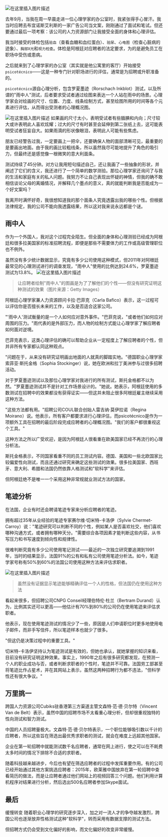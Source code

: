 ![在这里插入图片描述](https://img-blog.csdnimg.cn/20210208131403862.png?x-oss-process=image/watermark,type_ZmFuZ3poZW5naGVpdGk,shadow_10,text_aHR0cHM6Ly9ibG9nLmNzZG4ubmV0L3hpeGloYWhhbGVsZWhlaGU=,size_16,color_FFFFFF,t_70)


去年9月，当我在周一早晨走进一位心理学家的办公室时，我紧张得手心冒汗。我当时应聘去布宜诺斯艾利斯的一家广告公司当文案，刚刚通过了面试和笔试。但还要通过最后一项考察：该公司的人力资源部门让我接受全面的身体和心理评估。

我当时接受的体检包括`验血`（查看血糖和血红蛋白）、`验尿`、`心电图`（检查心脏病的迹象）、`胸部X光`和`视力检查`。体检是阿根廷对应聘者的法定要求，为的是避免员工在职场中受伤或患病。

之后就来到了心理学家的办公室（其实就是他公寓里的客厅）开始接受 `psicotécnico`——这是一种专门针对职场进行的评估，通常是为招聘或升职准备的。

`psicotécnico`源自心理分析，包含罗夏墨迹（Rorschach Inkblot）测试，以及所谓的"雨中人"测试，后者要求受试者通过绘图来表达一个人站在雨中的场景。心理学家会对绘画的尺寸、位置、力度、线条绘制方式，甚至绘图所用的时间等各个元素进行评估，从而得出受测者的心理概况图。

![在这里插入图片描述](https://img-blog.csdnimg.cn/20210208131432290.png?x-oss-process=image/watermark,type_ZmFuZ3poZW5naGVpdGk,shadow_10,text_aHR0cHM6Ly9ibG9nLmNzZG4ubmV0L3hpeGloYWhhbGVsZWhlaGU=,size_16,color_FFFFFF,t_70)
如果画的尺寸太小，表明受试者有些腼腆和内向；尺寸较大或许表明此人喜欢炫耀；过大的尺寸有时甚至会延伸到第二张纸上去，这可能表明受试者狂妄自大。如果雨滴的形状像眼泪，表明此人可能有些焦虑。

朋友已经警告过我，一定要画上一把伞，还要确保人物的面部清晰可见，最重要的是要画出地面。由于我的画比较粗线条，所以虽然我尽可能地提升了角色的吸引力，但最终还是感觉像一根微笑的意大利面条。

测试持续了45分钟。对方让我用短句描述自己，还让我画了一些抽象的形状，并阐述了它们的含义，我还进行了一个简单的数学测验。那位心理学家还询问了与我的生活和家庭有关的私人问题。我努力不让自己表现出怀疑的神情，但我的确不敢相信谈论父母的离婚情况，并解释几个墨点的意义，真的就能判断我是否能成为一个好文案吗？

我离开时满怀好奇，我很想知道我的那个面条人究竟透露出我的哪些个性。但根据法律规定，我的公司不能向我透露结果，所以这对我来说永远都是个谜。

## 雨中人
作为一个外国人，我对这个过程完全陌生。但全面的身体和心理测验已经成为阿根廷和很多拉美国家的标准招聘流程，即便是那些不需要体力的工作或高级管理职位也不例外。

虽然没有多少统计数据显示，究竟有多少公司使用这种模式，但2011年对阿根廷最常见的心理测试进行的调查发现，"雨中人"使用的比例达到24.6%，罗夏墨迹测试为13.8%。
![在这里插入图片描述](https://img-blog.csdnimg.cn/20210208131625588.png?x-oss-process=image/watermark,type_ZmFuZ3poZW5naGVpdGk,shadow_10,text_aHR0cHM6Ly9ibG9nLmNzZG4ubmV0L3hpeGloYWhhbGVsZWhlaGU=,size_16,color_FFFFFF,t_70)

> 让应聘者绘制"雨中人"的图画是为了了解他们的个性——但没有研究证明这种测试的效果（图片来源：Getty Images）

阿根廷心理学家兼人力资源顾问卡拉·巴菲克（Carla Bafico）表示，这一过程可以评估你是否擅长未来的工作，以及是否适合这家公司。

"'雨中人'测试衡量的是一个人如何应对意外事件。"巴菲克说，"或者他们如何应对周围的压力。"雨代表的是外部压力，而人物的绘制方式能让心理学家了解应聘者如何面对逆境。

巴菲克表示，这类心理评估的确可以帮助企业从一定程度上了解应聘者的个性，但并非所有专家都认同这种观点。

"问题在于，从来没有研究证明画出地面的人就真的脚踏实地。"德国职业心理学家索菲亚·斯托金格（Sophia Stockinger）说，她在欧洲和拉丁美洲参与过很多招聘活动。

对于罗夏墨迹测试以及那位心理学家对我进行的所有测试，斯托金格都不以为然。"罗夏墨迹测试并不是针对工作场景设计的。"她说。她表示，阿根廷使用的多数测试在招聘中的效果都没有获得证实——但这并未阻止很多阿根廷雇主继续采用这种方法。

"这些方法都有用。"招聘公司COUL联合创始人雷吉纳·莫伊拉诺（Regina Moirano）说。他表示，所有客户都要求进行心理评估，而psicotécnico是作为一项额外工具在招聘的最后阶段完成应聘者的心理概况图。"我们的客户都很重视这个工具。"

这种方法之所以广受欢迎，是因为阿根廷人很看重在欧美国家已经不再流行的心理分析法。

斯托金格表示，不同国家看重不同的员工测试内容。德国、美国和一些北欧国家比较偏爱性向测试，而且还通过研究来确定这些测试的效果。很多拉美国家、西班牙、意大利、希腊和法国仍然依靠人格测试和"软科学"来评估。

但阿根廷绝不是唯一一个采用这种非常规就业测试方法的国家。

## 笔迹分析
在法国，企业有时还会聘请笔迹专家来分析应聘者的笔迹。

拥有超过35年从业经验的笔迹专家赛尔维·切米特-卡洛伊（Sylvie Chermet-Carroy）说："笔迹研究可以判断不同的个性，例如某人是否喜欢社交，他们喜欢哪种沟通方式，或者拥有哪种天分。"需要综合各项因素才能判断这些内容，从书写压力和书写速度到倾向性和规律性。

很难判断究竟有多少公司使用笔记测试——最近的一次独立研究要追溯到1991年，当时的结果显示，法国91%的公有和私有公司使用笔迹分析法。如今，笔迹学家号称有50%到60%的法国公司使用这种方法来评估求职者。


![在这里插入图片描述](https://img-blog.csdnimg.cn/20210208131948210.png?x-oss-process=image/watermark,type_ZmFuZ3poZW5naGVpdGk,shadow_10,text_aHR0cHM6Ly9ibG9nLmNzZG4ubmV0L3hpeGloYWhhbGVsZWhlaGU=,size_16,color_FFFFFF,t_70)

> 虽然没有证据显示笔迹能够精确评估一个人的性格，但法国仍在使用这种方法


看起来很多，但招聘公司CNPG Conseil经理伯特伦·杜兰（Bertram Durand）认为，比例其实还可以更高——他估计有70%到80%的公司仍在使用笔迹来评估求职者。

他表示，现在使用笔迹测试的情况少了一些，原因是人们申请职位时更多地使用电子邮件，而非手写信件，所以笔迹样本也就少了很多。

"但这仍是决策过程中的重要工具。"

切米特-卡洛伊坚持认为笔迹测试是有效的，但她也承认，就她掌握的知识来看，目前没有研究证明这种效果。事实上，1990年之后有很多研究都发现，在预测一个人的职业成功与否，或者判断求职者的个性时，笔迹并不可靠。法国劳工部甚至将笔迹比作占星术，并在其网站上表示，虽然这两种招聘行为都不违法，"但科学性还有很大争议。"

## 万里挑一
跨国人力资源公司Cubiks驻香港第三方渠道主管文森特·范·德·贝尔特（Vincent Van de Belt）表示，虽然中国的招聘市场不太看重心理分析，但却很重视独特的性向测试和智力测试。

中国的人员招聘量极大。文森特·范·德·贝尔特表示，一个职位能够吸引数以千计的应聘者，所以这些旨在筛选出最优秀求职者的测试，就会在难度上远超其他国家。

企业在第一轮招聘中就能测试数千名应聘者，通常在网上进行，使之可以在不耗费太多时间的情况下排除不合适的求职者。

随着科技越来越进步，今后也有望在筛选应聘者的过程中发挥重要作用。有的公司已经开始通过其他方案挑选应聘者：2015年，欧莱雅中国放弃在第一轮招聘中查看简历的做法，而是让应聘者通过他们网站上的视频回答三个问题。他们利用计算机程序对结果进行分析，然后选出500名应聘者参加Skype面试。


## 最后
缓慢转变
随着职业心理学的研究逐步深入，加之对一流人才的争夺越发激烈，跨国公司也逐渐放弃性格测试这种"软科学"，转而采用有数据支撑的测试方法。

但招聘方式仍会受到文化偏好的影响，而文化偏好的改变非常缓慢。
